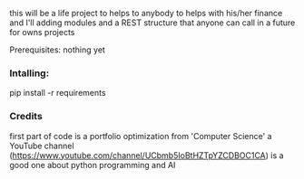 this will be a life project to helps to anybody to helps with his/her finance and I'll adding modules and a REST structure that anyone can call in a future for owns projects

Prerequisites:
nothing yet

### Intalling:
pip install -r requirements

### Credits
first part of code is a portfolio optimization from 'Computer Science' a YouTube channel (https://www.youtube.com/channel/UCbmb5IoBtHZTpYZCDBOC1CA) is a good one about python programming and AI